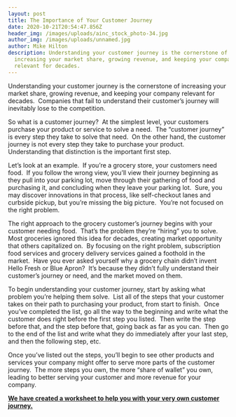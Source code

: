 ```yaml
---
layout: post
title: The Importance of Your Customer Journey
date: 2020-10-21T20:54:47.856Z
header_img: /images/uploads/ainc_stock_photo-34.jpg
author_img: /images/uploads/unnamed.jpg
author: Mike Hilton
description: Understanding your customer journey is the cornerstone of
  increasing your market share, growing revenue, and keeping your company
  relevant for decades.
---
```

<!--StartFragment-->

Understanding your customer journey is the cornerstone of increasing your market share, growing revenue, and keeping your company relevant for decades.  Companies that fail to understand their customer’s journey will inevitably lose to the competition.

So what is a customer journey?  At the simplest level, your customers purchase your product or service to solve a need.  The “customer journey” is every step they take to solve that need.  On the other hand, the customer journey is not every step they take to purchase your product.  Understanding that distinction is the important first step.

Let’s look at an example.  If you’re a grocery store, your customers need food.  If you follow the wrong view, you’ll view their journey beginning as they pull into your parking lot, move through their gathering of food and purchasing it, and concluding when they leave your parking lot.  Sure, you may discover innovations in that process, like self-checkout lanes and curbside pickup, but you’re missing the big picture.  You’re not focused on the right problem.

The right approach to the grocery customer’s journey begins with your customer needing food.  That’s the problem they’re “hiring” you to solve.  Most groceries ignored this idea for decades, creating market opportunity that others capitalized on.  By focusing on the right problem, subscription food services and grocery delivery services gained a foothold in the market.  Have you ever asked yourself why a grocery chain didn’t invent Hello Fresh or Blue Apron?  It’s because they didn’t fully understand their customer’s journey or need, and the market moved on them.

To begin understanding your customer journey, start by asking what problem you’re helping them solve.  List all of the steps that your customer takes on their path to purchasing your product, from start to finish.  Once you’ve completed the list, go all the way to the beginning and write what the customer does right before the first step you listed.  Then write the step before that, and the step before that, going back as far as you can.  Then go to the end of the list and write what they do immediately after your last step, and then the following step, etc.

Once you’ve listed out the steps, you’ll begin to see other products and services your company might offer to serve more parts of the customer journey.  The more steps you own, the more “share of wallet” you own, leading to better serving your customer and more revenue for your company.

**[We have created a worksheet to help you with your very own customer journey. ](https://drive.google.com/file/d/1X3V3vzuqG-6Jnevu0PsgxHijUHYr-TUB/view?usp=drivesdk)**

<!--EndFragment-->
